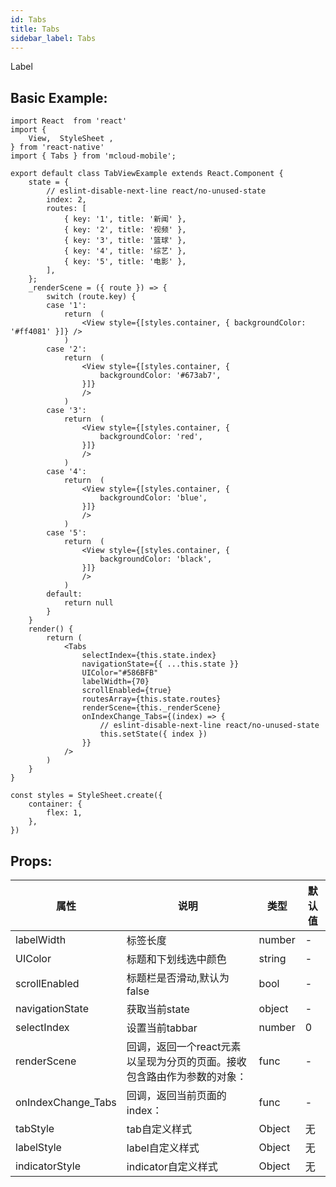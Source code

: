 ```yaml
---
id: Tabs
title: Tabs
sidebar_label: Tabs
---
```


Label

## Basic Example:

```SnackPlayer name=tabs-simple
import React  from 'react'
import {
    View,  StyleSheet ,
} from 'react-native'
import { Tabs } from 'mcloud-mobile';

export default class TabViewExample extends React.Component {
    state = {
        // eslint-disable-next-line react/no-unused-state
        index: 2,
        routes: [
            { key: '1', title: '新闻' },
            { key: '2', title: '视频' },
            { key: '3', title: '篮球' },
            { key: '4', title: '综艺' },
            { key: '5', title: '电影' },
        ],
    };
    _renderScene = ({ route }) => {
        switch (route.key) {
        case '1':
            return  (
                <View style={[styles.container, { backgroundColor: '#ff4081' }]} />
            )
        case '2':
            return  (
                <View style={[styles.container, {
                    backgroundColor: '#673ab7',
                }]}
                />
            )
        case '3':
            return  (
                <View style={[styles.container, {
                    backgroundColor: 'red',
                }]}
                />
            )
        case '4':
            return  (
                <View style={[styles.container, {
                    backgroundColor: 'blue',
                }]}
                />
            )
        case '5':
            return  (
                <View style={[styles.container, {
                    backgroundColor: 'black',
                }]}
                />
            )
        default:
            return null
        }
    }
    render() {
        return (
            <Tabs
                selectIndex={this.state.index}
                navigationState={{ ...this.state }}
                UIColor="#586BFB"
                labelWidth={70}
                scrollEnabled={true}
                routesArray={this.state.routes}
                renderScene={this._renderScene}
                onIndexChange_Tabs={(index) => {
                    // eslint-disable-next-line react/no-unused-state
                    this.setState({ index })
                }}
            />
        )
    }
}

const styles = StyleSheet.create({
    container: {
        flex: 1,
    },
})

```
## Props:

属性 | 说明 | 类型 | 默认值
----|-----|------|------
| labelWidth    | 标签长度  |   number   |   -  |
| UIColor    | 标题和下划线选中颜色  |   string   |   -  |
| scrollEnabled    | 标题栏是否滑动,默认为false  |   bool   |   -  |
| navigationState    | 获取当前state |   object   |   -  |
| selectIndex    | 设置当前tabbar |   number   |   0  |
| renderScene    |回调，返回一个react元素以呈现为分页的页面。接收包含路由作为参数的对象： |   func  |   -  |
| onIndexChange_Tabs    |回调，返回当前页面的index： |   func  |   -  |
| tabStyle    | tab自定义样式 |   Object  | 无 |
| labelStyle    | label自定义样式 |   Object  | 无 |
| indicatorStyle    | indicator自定义样式 |   Object  | 无 |
